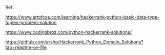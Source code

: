 Ref:

https://www.artofcse.com/learning/hackerrank-python-basic-data-type-tuples-problem-solution

https://www.codingbroz.com/python-hackerrank-solutions/

https://github.com/arsho/Hackerrank_Python_Domain_Solutions?tab=readme-ov-file
